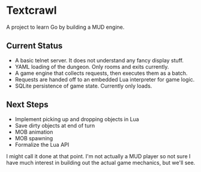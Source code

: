 # Textcrawl

A project to learn Go by building a MUD engine.

Current Status
--

- A basic telnet server. It does not understand any fancy display stuff.
- YAML loading of the dungeon. Only rooms and exits currently.
- A game engine that collects requests, then executes them as a batch.
- Requests are handed off to an embedded Lua interpreter for game logic.
- SQLite persistence of game state. Currently only loads.

Next Steps
--

- Implement picking up and dropping objects in Lua
- Save dirty objects at end of turn
- MOB animation
- MOB spawning
- Formalize the Lua API

I might call it done at that point. I'm not actually a MUD player so not sure I have much interest in building out the actual game mechanics, but we'll see.
